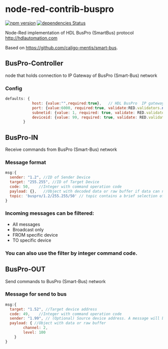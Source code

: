 # node-red-contrib-buspro
[![npm version](https://badge.fury.io/js/node-red-contrib-buspro.svg)](https://badge.fury.io/js/node-red-contrib-buspro)
[![dependencies Status](https://david-dm.org/efa2000/node-red-contrib-buspro/status.svg)](https://david-dm.org/efa2000/node-red-contrib-buspro)

Node-Red implementation of HDL BusPro (SmartBus) protocol http://hdlautomation.com

Based on https://github.com/caligo-mentis/smart-bus.

## BusPro-Controller
node that holds connection to IP Gateway of BusPro (Smart-Bus) network

### Config
```js
defaults: {
            host: {value:"",required:true},   // HDL BusPro  IP gateway 
            port: {value:6000, required:true, validate:RED.validators.number()},    // and port, default: 6000 
            subnetid: {value: 1, required: true, validate: RED.validators.number()}, // Connector address in HDL network (Subnet ID)
            deviceid: {value: 99, required: true, validate: RED.validators.number()} // Connector address in HDL network (Device ID)
        }
```

## BusPro-IN 
Receive commands from BusPro (Smart-Bus) network

### Message format 
```js
msg:{
  sender: "1.2", //ID of Sender Device
  target: "255.255", //ID of Target Device
  code: 50,    //Integer with command operation code
  payload: {},   //Object with decoded data or raw buffer if data can not be parsed automatically
  topic: 'buspro/1.2/255.255/50' // topic contains a brief selection of parameters "buspro/{sender}/{target}/{command code}
}
```
### Incoming messages can be filtered:
 - All messages
 - Broadcast only
 - FROM specific device
 - TO specific device
 
### You can also use the filter by integer command code.


## BusPro-OUT 
Send commands to BusPro (Smart-Bus) network

### Message for send to bus
```js
msg:{
  target: "1.52", //Target device address
  code: 49,    //Integer with command operation code
  sender: "1.99", // (Optional) Source device address. A message will be sent from this device address. If the sender is not presented, it will be sent from the controller address
  payload: { //Object with data or raw buffer 
  		channel: 2,
  		level: 100
  	}   
}
```
